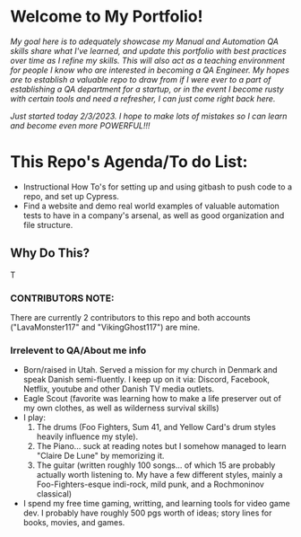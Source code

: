 <h1>Welcome to My Portfolio!</h1>
<em>My goal here is to adequately showcase my Manual and Automation QA skills share what I've learned, and update this portfolio with best practices over time as I refine my skills. This will also act as a teaching environment for people I know who are interested in becoming a QA Engineer. My hopes are to establish a valuable repo to draw from if I were ever to a part of establishing a QA department for a startup, or in the event I become rusty with certain tools and need a refresher, I can just come right back here.
    
<p>Just started today 2/3/2023. I hope to make lots of mistakes so I can learn and become even more POWERFUL!!!</p></em>

<h1>This Repo's Agenda/To do List:</h1>
<ul>
    <li>Instructional How To's for setting up and using gitbash to push code to a repo, and set up Cypress.</li>
    <li>Find a website and demo real world examples of valuable automation tests to have in a company's arsenal, as well as good organization and file structure.</li>
</ul>


<h2>Why Do This?</h2>


T 

<h3>CONTRIBUTORS NOTE:</h3> 
There are currently 2 contributors to this repo and both accounts ("LavaMonster117" and "VikingGhost117") are mine.

<h3>Irrelevent to QA/About me info</h3>
<ul>
    <li>Born/raised in Utah. Served a mission for my church in Denmark and speak Danish semi-fluently. I keep up on it via: Discord, Facebook, Netflix, youtube and other Danish TV media outlets.</li>
    <li>Eagle Scout (favorite was learning how to make a life preserver out of my own clothes, as well as wilderness survival skills)</li>
    <li>I play:
        <ol>
            <li>The drums (Foo Fighters, Sum 41, and Yellow Card's drum styles heavily influence my style).</li>
            <li>The Piano... suck at reading notes but I somehow managed to learn "Claire De Lune" by memorizing it.</li>
            <li>The guitar (written roughly 100 songs... of which 15 are probably actually worth listening to. My have a few different styles, mainly a Foo-Fighters-esque indi-rock, mild punk, and a Rochmoninov classical)</li>
        </ol></li>
    <li>I spend my free time gaming, writting, and learning tools for video game dev. I probably have roughly 500 pgs worth of ideas; story lines for books, movies, and games.</li>
</ul>

